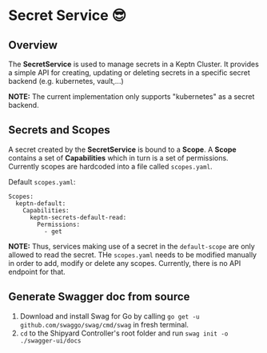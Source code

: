 # Secret Service 😎

## Overview

The **SecretService** is used to manage secrets in a Keptn Cluster.
It provides a simple API for creating, updating or deleting secrets in a specific secret backend (e.g. kubernetes, vault,...)

**NOTE:** The current implementation only supports "kubernetes" as a secret backend.

## Secrets and Scopes

A secret created by the **SecretService** is bound to a **Scope**. 
A **Scope** contains a set of **Capabilities** which in turn is a set of permissions.
Currently scopes are hardcoded into a file called `scopes.yaml`.

Default `scopes.yaml`:
```
Scopes:
  keptn-default:
    Capabilities:
      keptn-secrets-default-read:
        Permissions:
          - get
```

**NOTE:** Thus, services making use of a secret in the `default-scope` are only allowed to read the secret.
THe `scopes.yaml` needs to be modified manually in order to add, modify or delete any scopes. Currently,
there is no API endpoint for that.

## Generate  Swagger doc from source

1. Download and install Swag for Go by calling `go get -u github.com/swaggo/swag/cmd/swag` in fresh terminal.
2. `cd` to the Shipyard Controller's root folder and run `swag init -o ./swagger-ui/docs`